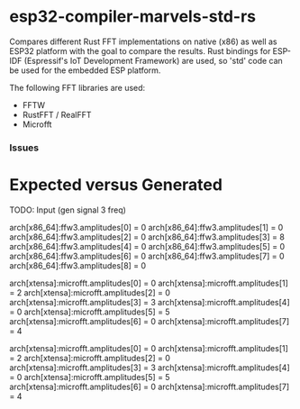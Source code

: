 # esp32-compiler-marvels-std-rs

Compares different Rust FFT implementations on native (x86) as well as ESP32 platform with the goal to compare the results.
Rust bindings for ESP-IDF (Espressif's IoT Development Framework) are used, so 'std' code can be used for the embedded ESP platform.

The following FFT libraries are used:
- FFTW
- RustFFT / RealFFT
- Microfft


### Issues

# Expected versus Generated

TODO: Input (gen signal 3 freq)

arch[x86_64]:ffw3.amplitudes[0] = 0
arch[x86_64]:ffw3.amplitudes[1] = 0
arch[x86_64]:ffw3.amplitudes[2] = 0
arch[x86_64]:ffw3.amplitudes[3] = 8
arch[x86_64]:ffw3.amplitudes[4] = 0
arch[x86_64]:ffw3.amplitudes[5] = 0
arch[x86_64]:ffw3.amplitudes[6] = 0
arch[x86_64]:ffw3.amplitudes[7] = 0
arch[x86_64]:ffw3.amplitudes[8] = 0

arch[xtensa]:microfft.amplitudes[0] = 0
arch[xtensa]:microfft.amplitudes[1] = 2
arch[xtensa]:microfft.amplitudes[2] = 0
arch[xtensa]:microfft.amplitudes[3] = 3
arch[xtensa]:microfft.amplitudes[4] = 0
arch[xtensa]:microfft.amplitudes[5] = 5
arch[xtensa]:microfft.amplitudes[6] = 0
arch[xtensa]:microfft.amplitudes[7] = 4

arch[xtensa]:microfft.amplitudes[0] = 0
arch[xtensa]:microfft.amplitudes[1] = 2
arch[xtensa]:microfft.amplitudes[2] = 0
arch[xtensa]:microfft.amplitudes[3] = 3
arch[xtensa]:microfft.amplitudes[4] = 0
arch[xtensa]:microfft.amplitudes[5] = 5
arch[xtensa]:microfft.amplitudes[6] = 0
arch[xtensa]:microfft.amplitudes[7] = 4






